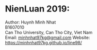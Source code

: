 # NienLuan 2019:
Author: Huynh Minh Nhat<br>
        B1607010<br>
        Can Tho University, Can Tho City, Viet Nam<br>
        Email: minhnhat97kg@gmail.com
 Website: https://minhnhat97kg.github.io/line98/
